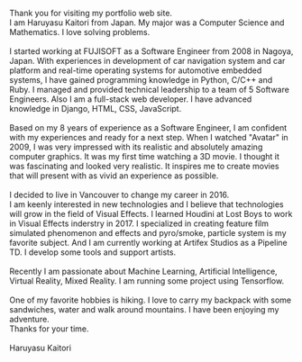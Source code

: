 Thank you for visiting my portfolio web site.<br>
I am Haruyasu Kaitori from Japan. My major was a Computer Science and Mathematics. I love solving problems.<br>
<br>
I started working at FUJISOFT as a Software Engineer from 2008 in Nagoya, Japan. With experiences in development of car navigation system and car platform and real-time operating systems for automotive embedded systems, I have gained programming knowledge in Python, C/C++ and Ruby. I managed and provided technical leadership to a team of 5 Software Engineers. Also I am a full-stack web developer. I have advanced knowledge in Django, HTML, CSS, JavaScript.<br>
<br>
Based on my 8 years of experience as a Software Engineer, I am confident with my experiences and ready for a next step. When I watched "Avatar" in 2009, I was very impressed with its realistic and absolutely amazing computer graphics. It was my first time watching a 3D movie. I thought it was fascinating and looked very realistic. It inspires me to create movies that will present with as vivid an experience as possible.<br>
<br>
I decided to live in Vancouver to change my career in 2016.<br>
I am keenly interested in new technologies and I believe that technologies will grow in the field of Visual 
Effects. I learned Houdini at Lost Boys to work in Visual Effects inderstry in 2017. I specialized in creating feature film simulated phenomenon and effects and pyro/smoke, particle system is my favorite subject. And I am currently working at Artifex Studios as a Pipeline TD. I develop some tools and support artists.<br>
<br>
Recently I am passionate about Machine Learning, Artificial Intelligence, Virtual Reality, Mixed Reality. I am running some project using Tensorflow.<br>
<br>
One of my favorite hobbies is hiking. I love to carry my backpack with some sandwiches, water and walk around mountains. I have been enjoying my adventure. <br>
Thanks for your time. <br>
<br>
Haruyasu Kaitori 